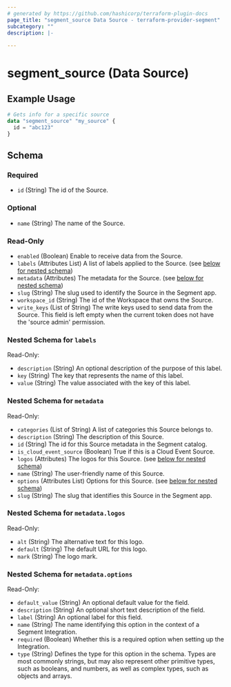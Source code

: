 ```yaml
---
# generated by https://github.com/hashicorp/terraform-plugin-docs
page_title: "segment_source Data Source - terraform-provider-segment"
subcategory: ""
description: |-
  
---
```


# segment_source (Data Source)



## Example Usage

```terraform
# Gets info for a specific source
data "segment_source" "my_source" {
  id = "abc123"
}
```

<!-- schema generated by tfplugindocs -->
## Schema

### Required

- `id` (String) The id of the Source.

### Optional

- `name` (String) The name of the Source.

### Read-Only

- `enabled` (Boolean) Enable to receive data from the Source.
- `labels` (Attributes List) A list of labels applied to the Source. (see [below for nested schema](#nestedatt--labels))
- `metadata` (Attributes) The metadata for the Source. (see [below for nested schema](#nestedatt--metadata))
- `slug` (String) The slug used to identify the Source in the Segment app.
- `workspace_id` (String) The id of the Workspace that owns the Source.
- `write_keys` (List of String) The write keys used to send data from the Source. This field is left empty when the current token does not have the 'source admin' permission.

<a id="nestedatt--labels"></a>
### Nested Schema for `labels`

Read-Only:

- `description` (String) An optional description of the purpose of this label.
- `key` (String) The key that represents the name of this label.
- `value` (String) The value associated with the key of this label.


<a id="nestedatt--metadata"></a>
### Nested Schema for `metadata`

Read-Only:

- `categories` (List of String) A list of categories this Source belongs to.
- `description` (String) The description of this Source.
- `id` (String) The id for this Source metadata in the Segment catalog.
- `is_cloud_event_source` (Boolean) True if this is a Cloud Event Source.
- `logos` (Attributes) The logos for this Source. (see [below for nested schema](#nestedatt--metadata--logos))
- `name` (String) The user-friendly name of this Source.
- `options` (Attributes List) Options for this Source. (see [below for nested schema](#nestedatt--metadata--options))
- `slug` (String) The slug that identifies this Source in the Segment app.

<a id="nestedatt--metadata--logos"></a>
### Nested Schema for `metadata.logos`

Read-Only:

- `alt` (String) The alternative text for this logo.
- `default` (String) The default URL for this logo.
- `mark` (String) The logo mark.


<a id="nestedatt--metadata--options"></a>
### Nested Schema for `metadata.options`

Read-Only:

- `default_value` (String) An optional default value for the field.
- `description` (String) An optional short text description of the field.
- `label` (String) An optional label for this field.
- `name` (String) The name identifying this option in the context of a Segment Integration.
- `required` (Boolean) Whether this is a required option when setting up the Integration.
- `type` (String) Defines the type for this option in the schema. Types are most commonly strings, but may also represent other primitive types, such as booleans, and numbers, as well as complex types, such as objects and arrays.
